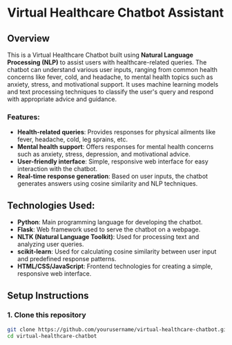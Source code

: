 # Virtual Healthcare Chatbot Assistant

## Overview

This is a Virtual Healthcare Chatbot built using **Natural Language Processing (NLP)** to assist users with healthcare-related queries. The chatbot can understand various user inputs, ranging from common health concerns like fever, cold, and headache, to mental health topics such as anxiety, stress, and motivational support. It uses machine learning models and text processing techniques to classify the user's query and respond with appropriate advice and guidance.

### Features:
- **Health-related queries**: Provides responses for physical ailments like fever, headache, cold, leg sprains, etc.
- **Mental health support**: Offers responses for mental health concerns such as anxiety, stress, depression, and motivational advice.
- **User-friendly interface**: Simple, responsive web interface for easy interaction with the chatbot.
- **Real-time response generation**: Based on user inputs, the chatbot generates answers using cosine similarity and NLP techniques.

## Technologies Used:
- **Python**: Main programming language for developing the chatbot.
- **Flask**: Web framework used to serve the chatbot on a webpage.
- **NLTK (Natural Language Toolkit)**: Used for processing text and analyzing user queries.
- **scikit-learn**: Used for calculating cosine similarity between user input and predefined response patterns.
- **HTML/CSS/JavaScript**: Frontend technologies for creating a simple, responsive web interface.

## Setup Instructions

### 1. Clone this repository

```bash
git clone https://github.com/yourusername/virtual-healthcare-chatbot.git
cd virtual-healthcare-chatbot
